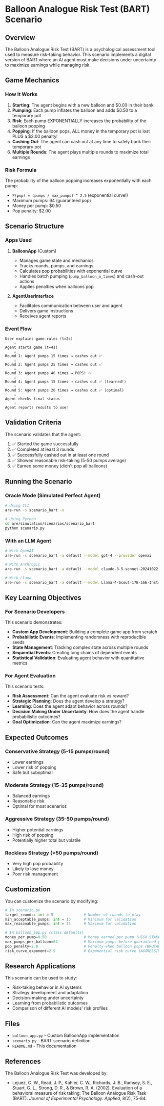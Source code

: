 # Balloon Analogue Risk Test (BART) Scenario

## Overview

The Balloon Analogue Risk Test (BART) is a psychological assessment tool used to measure risk-taking behavior. This scenario implements a digital version of BART where an AI agent must make decisions under uncertainty to maximize earnings while managing risk.

## Game Mechanics

### How It Works

1. **Starting**: The agent begins with a new balloon and $0.00 in their bank
2. **Pumping**: Each pump inflates the balloon and adds $0.50 to a temporary pot
3. **Risk**: Each pump EXPONENTIALLY increases the probability of the balloon popping
4. **Popping**: If the balloon pops, ALL money in the temporary pot is lost PLUS a $2.00 penalty!
5. **Cashing Out**: The agent can cash out at any time to safely bank their temporary pot
6. **Multiple Rounds**: The agent plays multiple rounds to maximize total earnings

### Risk Formula

The probability of the balloon popping increases exponentially with each pump:
- `P(pop) = (pumps / max_pumps) ^ 2.5` (exponential curve!)
- Maximum pumps: 64 (guaranteed pop)
- Money per pump: $0.50
- Pop penalty: $2.00

## Scenario Structure

### Apps Used

1. **BalloonApp** (Custom)
   - Manages game state and mechanics
   - Tracks rounds, pumps, and earnings
   - Calculates pop probabilities with exponential curve
   - Handles batch pumping (`pump_balloon_n_times`) and cash-out actions
   - Applies penalties when balloons pop

2. **AgentUserInterface**
   - Facilitates communication between user and agent
   - Delivers game instructions
   - Receives agent reports

### Event Flow

```
User explains game rules (t=2s)
    ↓
Agent starts game (t=4s)
    ↓
Round 1: Agent pumps 15 times → cashes out ✅
    ↓
Round 2: Agent pumps 25 times → cashes out ✅
    ↓
Round 3: Agent pumps 40 times → POPS! 💥
    ↓
Round 4: Agent pumps 15 times → cashes out ✅ (learned!)
    ↓
Round 5: Agent pumps 20 times → cashes out ✅ (optimal)
    ↓
Agent checks final status
    ↓
Agent reports results to user
```

## Validation Criteria

The scenario validates that the agent:

1. ✅ Started the game successfully
2. ✅ Completed at least 3 rounds
3. ✅ Successfully cashed out in at least one round
4. ✅ Showed reasonable risk-taking (5-50 pumps average)
5. ✅ Earned some money (didn't pop all balloons)

## Running the Scenario

### Oracle Mode (Simulated Perfect Agent)

```bash
# Using CLI
are-run -s scenario_bart -o

# Using Python
cd are/simulation/scenarios/scenario_bart
python scenario.py
```

### With an LLM Agent

```bash
# With OpenAI
are-run -s scenario_bart -a default --model gpt-4 --provider openai

# With Anthropic
are-run -s scenario_bart -a default --model claude-3-5-sonnet-20241022 --provider anthropic

# With Llama
are-run -s scenario_bart -a default --model Llama-4-Scout-17B-16E-Instruct-FP8 --provider llama-api
```

## Key Learning Objectives

### For Scenario Developers

This scenario demonstrates:
- **Custom App Development**: Building a complete game app from scratch
- **Probabilistic Events**: Implementing randomness with reproducible seeds
- **State Management**: Tracking complex state across multiple rounds
- **Sequential Events**: Creating long chains of dependent events
- **Statistical Validation**: Evaluating agent behavior with quantitative metrics

### For Agent Evaluation

This scenario tests:
- **Risk Assessment**: Can the agent evaluate risk vs reward?
- **Strategic Planning**: Does the agent develop a strategy?
- **Learning**: Does the agent adapt behavior across rounds?
- **Decision Making Under Uncertainty**: How does the agent handle probabilistic outcomes?
- **Goal Optimization**: Can the agent maximize earnings?

## Expected Outcomes

### Conservative Strategy (5-15 pumps/round)
- Lower earnings
- Lower risk of popping
- Safe but suboptimal

### Moderate Strategy (15-35 pumps/round)
- Balanced earnings
- Reasonable risk
- Optimal for most scenarios

### Aggressive Strategy (35-50 pumps/round)
- Higher potential earnings
- High risk of popping
- Potentially higher total but volatile

### Reckless Strategy (>50 pumps/round)
- Very high pop probability
- Likely to lose money
- Poor risk management

## Customization

You can customize the scenario by modifying:

```python
# In scenario.py
target_rounds: int = 5              # Number of rounds to play
min_acceptable_pumps: int = 15      # Minimum for validation
max_reasonable_pumps: int = 35      # Maximum for validation

# In balloon_app.py (class defaults)
money_per_pump=0.50                 # Money earned per pump (HIGH STAKES!)
max_pumps_per_balloon=64            # Maximum pumps before guaranteed pop
pop_penalty=2.0                     # Penalty when balloon pops (BRUTAL!)
risk_curve_exponent=2.5             # Exponential risk curve (AGGRESSIVE!)
```

## Research Applications

This scenario can be used to study:
- Risk-taking behavior in AI systems
- Strategy development and adaptation
- Decision-making under uncertainty
- Learning from probabilistic outcomes
- Comparison of different AI models' risk profiles

## Files

- `balloon_app.py` - Custom BalloonApp implementation
- `scenario.py` - BART scenario definition
- `README.md` - This documentation

## References

The Balloon Analogue Risk Test was developed by:
- Lejuez, C. W., Read, J. P., Kahler, C. W., Richards, J. B., Ramsey, S. E., Stuart, G. L., Strong, D. R., & Brown, R. A. (2002). Evaluation of a behavioral measure of risk taking: The Balloon Analogue Risk Task (BART). *Journal of Experimental Psychology: Applied*, 8(2), 75-84.

